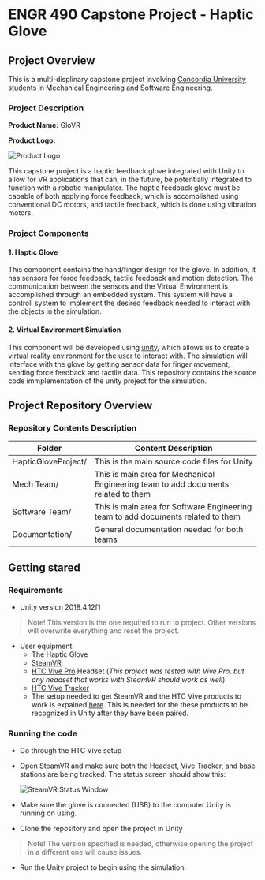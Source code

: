 # ENGR 490 Capstone Project - Haptic Glove
## Project Overview
This is a multi-displinary capstone project involving [Concordia University](https://www.concordia.ca/) students in Mechanical Engineering and Software Engineering.

### Project Description
**Product Name:** GloVR

**Product Logo:** 

![Product Logo](https://github.com/bnduwi/ENGR490-Capstone-Project/blob/master/Software%20Team/Images/glover_bw_red_transparent.png?raw=true)

This capstone project is a haptic feedback glove integrated with Unity to allow for VR applications that can, in the future, be potentially integrated to function with a robotic manipulator. The haptic feedback glove must be capable of both applying force feedback, which is accomplished using conventional DC motors, and tactile feedback, which is done using vibration motors. 

### Project Components
#### 1. Haptic Glove
This component contains the hand/finger design for the glove. In addition, it has sensors for force feedback, tactile feedback and motion detection. The communication between the sensors and the Virtual Environment is accomplished through an embedded system. This system will have a controll system to implement the desired feedback needed to interact with the objects in the simulation.
#### 2. Virtual Environment Simulation
This component will be developed using [unity](https://unity.com/), which allows us to create a virtual reality environment for the user to interact with. The simulation will interface with the glove by getting sensor data for finger movement, sending force feedback and tactile data. This repository contains the source code immplementation of the unity project for the simulation.

## Project Repository Overview
### Repository Contents Description
| Folder        | Content Description
| ------------- |-------------|
| HapticGloveProject/     | This is the main source code files for Unity |
| Mech Team/      | This is main area for Mechanical Engineering team to add documents related to them     |
| Software Team/ | This is main area for Software Engineering team to add documents related to them      |
| Documentation/ | General documentation needed for both teams      |

## Getting stared
### Requirements
  - Unity version 2018.4.12f1 
  > Note! This version is the one required to run to project. Other versions will overwrite everything and reset the project.
  
  - User equipment:
    - The Haptic Glove
    - [SteamVR](https://store.steampowered.com/)
    - [HTC Vive Pro](https://www.vive.com/us/product/vive-pro/) Headset (*This project was tested with Vive Pro, but any headset that works with SteamVR should work as well*)
    - [HTC Vive Tracker](https://www.vive.com/us/vive-tracker/)
    - The setup needed to get SteamVR and the HTC Vive products to work is expained [here](https://www.youtube.com/watch?v=QHei7r6sMao). This is needed for the these products to be recognized in Unity after they have been paired.
### Running the code
- Go through the HTC Vive setup
- Open SteamVR and make sure both the Headset, Vive Tracker, and base stations are being tracked. The status screen should show this:

  ![SteamVR Status Window](https://raw.githubusercontent.com/bnduwi/ENGR490-Capstone-Project/master/Software%20Team/Images/SteamStatusTracker_final.jpg?token=AHVOJ3NJKJOGW5TTO5XE56K63A45W)


- Make sure the glove is connected (USB) to the computer Unity is running on using.
- Clone the repository and open the project in Unity 
> Note! The version specified is needed, otherwise opening the project in a different one will cause issues.
- Run the Unity project to begin using the simulation. 
